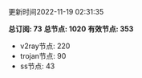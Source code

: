 更新时间2022-11-19 02:31:35

**总订阅: 73**
**总节点: 1020**
**有效节点: 353**
- v2ray节点: 220
- trojan节点: 90
- ss节点: 43
